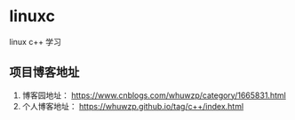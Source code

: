 # linuxc
linux c++ 学习

## 项目博客地址

1. 博客园地址： https://www.cnblogs.com/whuwzp/category/1665831.html
2. 个人博客地址： https://whuwzp.github.io/tag/c++/index.html
